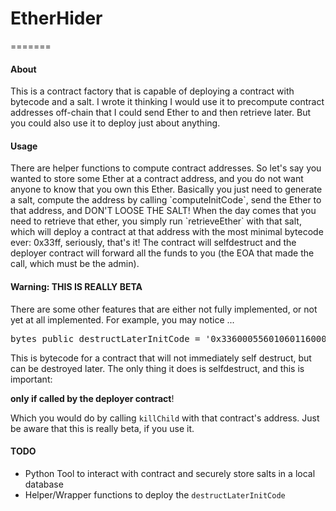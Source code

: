 # EtherHider
=======


#### About 

<p>
This is a contract factory that is capable of deploying a contract with bytecode and 
a salt. I wrote it thinking I would use it to precompute contract addresses off-chain 
that I could send Ether to and then retrieve later. But you could also use it to deploy 
just about anything. 
</p>

#### Usage

<p>
There are helper functions to compute contract addresses. So let's say you wanted to 
store some Ether at a contract address, and you do not want anyone to know that you own 
this Ether. Basically you just need to generate a salt, compute the address by 
calling `computeInitCode`, send the 
Ether to that address, and DON'T LOOSE THE SALT! When the day comes that you need to 
retrieve that ether, you simply run `retrieveEther` with that salt, which will deploy 
a contract at that address with the most minimal bytecode ever: 0x33ff, seriously, 
that's it! The contract will selfdestruct and the deployer contract will forward all 
the funds to you (the EOA that made the call, which must be the admin).
</p>

#### Warning: THIS IS REALLY BETA

<p>
There are some other features that are either not fully implemented, or not yet at all 
implemented. For example, you may notice ...
</p>

<pre>
bytes public destructLaterInitCode = '0x336000556010601160003960106000f3fe336000548103600b5780ff5b600080fd';
</pre>

<p>
This is bytecode for a contract that will not immediately self destruct, but can be 
destroyed later. The only thing it does is selfdestruct, and this is important:

**only if called by the deployer contract**!


Which you would do by calling `killChild` with that contract's address. Just be aware that 
this is really beta, if you use it.
</p>

#### TODO

- Python Tool to interact with contract and securely store salts in a local database 
- Helper/Wrapper functions to deploy the `destructLaterInitCode`